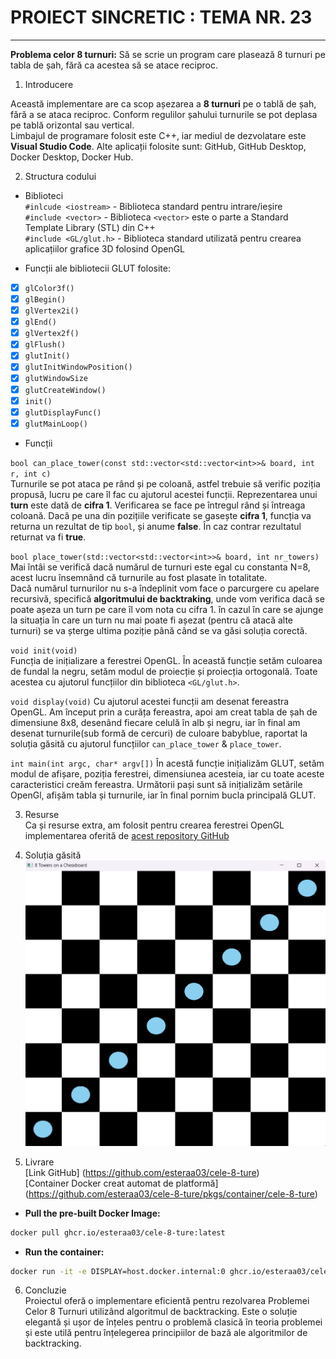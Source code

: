    # PROIECT SINCRETIC : TEMA NR. 23    
  
***************************************************   
 **Problema celor 8 turnuri:** Să se scrie un program care plasează 8 turnuri pe tabla de șah, fără ca acestea să se atace reciproc.   

 1. Introducere

 Această implementare are ca scop așezarea a __8 turnuri__ pe o tablă de șah, fără a se ataca reciproc. Conform regulilor șahului turnurile se pot deplasa pe tablă orizontal sau vertical.    
 Limbajul de programare folosit este C++, iar mediul de dezvolatare este __Visual Studio Code__. Alte aplicații folosite sunt: GitHub, GitHub Desktop, Docker Desktop, Docker Hub.    
 
 2. Structura codului

 - Biblioteci   
 `#inlcude <iostream>` - Biblioteca standard pentru intrare/ieșire   
 `#include <vector>` - Biblioteca `<vector>` este o parte a Standard Template Library (STL) din C++  
 `#include <GL/glut.h>` - Biblioteca standard utilizată pentru crearea aplicațiilor grafice 3D folosind OpenGL

- Funcții ale bibliotecii GLUT folosite:   
 - [x] `glColor3f()`         
 - [x] `glBegin()`         
 - [x] `glVertex2i()`           
 - [x] `glEnd()`   
 - [x] `glVertex2f()`         
 - [x] `glFlush()`          
 - [x] `glutInit()`         
 - [x] `glutInitWindowPosition()`        
 - [x] `glutWindowSize`   
 - [x] `glutCreateWindow()`   
 - [x] `init()`   
 - [x] `glutDisplayFunc()`   
 - [x] `glutMainLoop()`   
 
 - Funcții

 `bool can_place_tower(const std::vector<std::vector<int>>& board, int r, int c)`  
 Turnurile se pot ataca pe rând și pe coloană, astfel trebuie să verific poziția propusă, lucru pe care îl fac cu ajutorul acestei funcții. Reprezentarea unui **turn** este dată de __cifra 1__. Verificarea se face pe întregul rând și întreaga coloană. Dacă pe una din pozițiile verificate se gasește __cifra 1__, funcția va returna un rezultat de tip `bool`, și anume __false__. În caz contrar rezultatul returnat va fi __true__.

 `bool place_tower(std::vector<std::vector<int>>& board, int nr_towers)`   
Mai întâi se verifică dacă numărul de turnuri este egal cu constanta N=8, acest lucru însemnând că turnurile au fost plasate în totalitate.  
Dacă numărul turnurilor nu s-a îndeplinit vom face o parcurgere cu apelare recursivă, specifică __algoritmului de backtraking__, unde vom verifica dacă se poate așeza un turn pe care îl vom nota cu cifra 1. în cazul în care se ajunge la situația în care un turn nu mai poate fi așezat (pentru că atacă alte turnuri) se va șterge ultima poziție până când se va găsi soluția corectă.  

`void init(void)`   
Funcția de inițializare a ferestrei OpenGL. În această funcție setăm culoarea de fundal la negru, setăm modul de proiecție și proiecția ortogonală. Toate acestea cu ajutorul funcțiilor din biblioteca `<GL/glut.h>`.

`void display(void)`
Cu ajutorul acestei funcții am desenat fereastra OpenGL. Am început prin a curăța fereastra, apoi am creat tabla de șah de dimensiune 8x8, desenând fiecare celulă în alb și negru, iar în final am desenat turnurile(sub formă de cercuri) de culoare babyblue, raportat la soluția găsită cu ajutorul funcțiilor `can_place_tower` & `place_tower`.

`int main(int argc, char* argv[])`
În acestă funcție inițializăm GLUT, setăm modul de afișare, poziția ferestrei, dimensiunea acesteia, iar cu toate aceste caracteristici creăm fereastra.
Următorii pași sunt să inițializăm setările OpenGl, afișăm tabla și turnurile, iar în final pornim bucla principală GLUT.   

3. Resurse     
Ca și resurse extra, am folosit pentru crearea ferestrei OpenGL implementarea oferită de [acest repository GitHub](https://github.com/RUHANI77/computer-graphics/blob/main/chess_Board.cpp)

4. Soluția găsită    
![Solutie:](https://github.com/esteraa03/cele-8-ture/blob/main/board-with-solution.png)  

5. Livrare  
  [Link GitHub] (https://github.com/esteraa03/cele-8-ture)       
  [Container Docker creat automat de platformă] (https://github.com/esteraa03/cele-8-ture/pkgs/container/cele-8-ture)       
  - **Pull the pre-built Docker Image:**
  ```bash
  docker pull ghcr.io/esteraa03/cele-8-ture:latest
  ```   

  - **Run the container:**
  ```bash
  docker run -it -e DISPLAY=host.docker.internal:0 ghcr.io/esteraa03/cele-8-ture:latest    
  ``` 
  

6. Concluzie   
Proiectul oferă o implementare eficientă pentru rezolvarea Problemei Celor 8 Turnuri utilizând algoritmul de backtracking. Este o soluție elegantă și ușor de înțeles pentru o problemă clasică în teoria problemei și este utilă pentru înțelegerea principiilor de bază ale algoritmilor de backtracking.